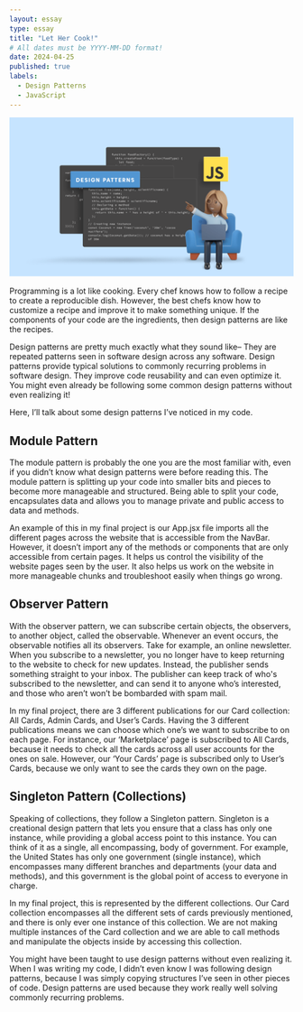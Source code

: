 ```yaml
---
layout: essay
type: essay
title: "Let Her Cook!"
# All dates must be YYYY-MM-DD format!
date: 2024-04-25
published: true
labels:
  - Design Patterns
  - JavaScript
---
```

<div class="text-center p-4"><img width="720" src="../img/design-patterns/design-patterns.png"></div>

Programming is a lot like cooking. Every chef knows how to follow a recipe to create a reproducible dish. However, the best chefs know how to customize a recipe and improve it to make something unique. If the components of your code are the ingredients, then design patterns are like the recipes.

Design patterns are pretty much exactly what they sound like– They are repeated patterns seen in software design across any software. Design patterns provide typical solutions to commonly recurring problems in software design. They improve code reusability and can even optimize it. You might even already be following some common design patterns without even realizing it!

Here, I’ll talk about some design patterns I’ve noticed in my code.

## Module Pattern

The module pattern is probably the one you are the most familiar with, even if you didn’t know what design patterns were before reading this. The module pattern is splitting up your code into smaller bits and pieces to become more manageable and structured. Being able to split your code, encapsulates data and allows you to manage private and public access to data and methods.


An example of this in my final project is our App.jsx file imports all the different pages across the website that is accessible from the NavBar. However, it doesn’t import any of the methods or components that are only accessible from certain pages. It helps us control the visibility of the website pages seen by the user. It also helps us work on the website in more manageable chunks and troubleshoot easily when things go wrong.

## Observer Pattern

With the observer pattern, we can subscribe certain objects, the observers, to another object, called the observable. Whenever an event occurs, the observable notifies all its observers. Take for example, an online newsletter. When you subscribe to a newsletter, you no longer have to keep returning to the website to check for new updates. Instead, the publisher sends something straight to your inbox. The publisher can keep track of who's subscribed to the newsletter, and can send it to anyone who’s interested, and those who aren’t won’t be bombarded with spam mail.

In my final project, there are 3 different publications for our Card collection: All Cards, Admin Cards, and User’s Cards. Having the 3 different publications means we can choose which one’s we want to subscribe to on each page. For instance, our ‘Marketplace’ page is subscribed to All Cards, because it needs to check all the cards across all user accounts for the ones on sale. However, our ‘Your Cards’ page is subscribed only to User’s Cards, because we only want to see the cards they own on the page.

## Singleton Pattern (Collections)

Speaking of collections, they follow a Singleton pattern. Singleton is a creational design pattern that lets you ensure that a class has only one instance, while providing a global access point to this instance. You can think of it as a single, all encompassing, body of government. For example, the United States has only one government (single instance), which encompasses many different branches and departments (your data and methods), and this government is the global point of access to everyone in charge.

In my final project, this is represented by the different collections. Our Card collection encompasses all the different sets of cards previously mentioned, and there is only ever one instance of this collection. We are not making multiple instances of the Card collection and we are able to call methods and manipulate the objects inside by accessing this collection.

You might have been taught to use design patterns without even realizing it. When I was writing my code, I didn’t even know I was following design patterns, because I was simply copying structures I’ve seen in other pieces of code. Design patterns are used because they work really well solving commonly recurring problems. 
